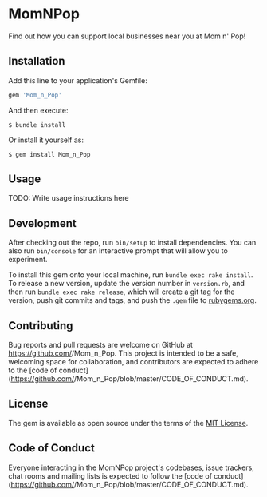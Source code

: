 # MomNPop

Find out how you can support local businesses near you at Mom n' Pop!

<!-- Welcome to your new gem! In this directory, you'll find the files you need to be able to package up your Ruby library into a gem. Put your Ruby code in the file `lib/Mom_n_Pop`. To experiment with that code, run `bin/console` for an interactive prompt.

TODO: Delete this and the text above, and describe your gem -->

## Installation

Add this line to your application's Gemfile:

```ruby
gem 'Mom_n_Pop'
```

And then execute:

    $ bundle install

Or install it yourself as:

    $ gem install Mom_n_Pop

## Usage

TODO: Write usage instructions here

## Development

After checking out the repo, run `bin/setup` to install dependencies. You can also run `bin/console` for an interactive prompt that will allow you to experiment.

To install this gem onto your local machine, run `bundle exec rake install`. To release a new version, update the version number in `version.rb`, and then run `bundle exec rake release`, which will create a git tag for the version, push git commits and tags, and push the `.gem` file to [rubygems.org](https://rubygems.org).

## Contributing

Bug reports and pull requests are welcome on GitHub at https://github.com/<github username>/Mom_n_Pop. This project is intended to be a safe, welcoming space for collaboration, and contributors are expected to adhere to the [code of conduct](https://github.com/<github username>/Mom_n_Pop/blob/master/CODE_OF_CONDUCT.md).


## License

The gem is available as open source under the terms of the [MIT License](https://opensource.org/licenses/MIT).

## Code of Conduct

Everyone interacting in the MomNPop project's codebases, issue trackers, chat rooms and mailing lists is expected to follow the [code of conduct](https://github.com/<github username>/Mom_n_Pop/blob/master/CODE_OF_CONDUCT.md).
